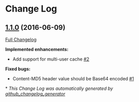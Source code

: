 # Change Log

## [1.1.0](https://github.com/Blue-Rocket/WebApiClient/tree/1.1.0) (2016-06-09)
[Full Changelog](https://github.com/Blue-Rocket/WebApiClient/compare/1.0.0...1.1.0)

**Implemented enhancements:**

- Add support for multi-user cache [\#2](https://github.com/Blue-Rocket/WebApiClient/issues/2)

**Fixed bugs:**

- Content-MD5 header value should be Base64 encoded [\#1](https://github.com/Blue-Rocket/WebApiClient/issues/1)



\* *This Change Log was automatically generated by [github_changelog_generator](https://github.com/skywinder/Github-Changelog-Generator)*